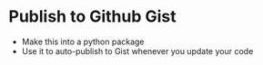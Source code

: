 # Publish to Github Gist

- Make this into a python package
- Use it to auto-publish to Gist whenever you update your code